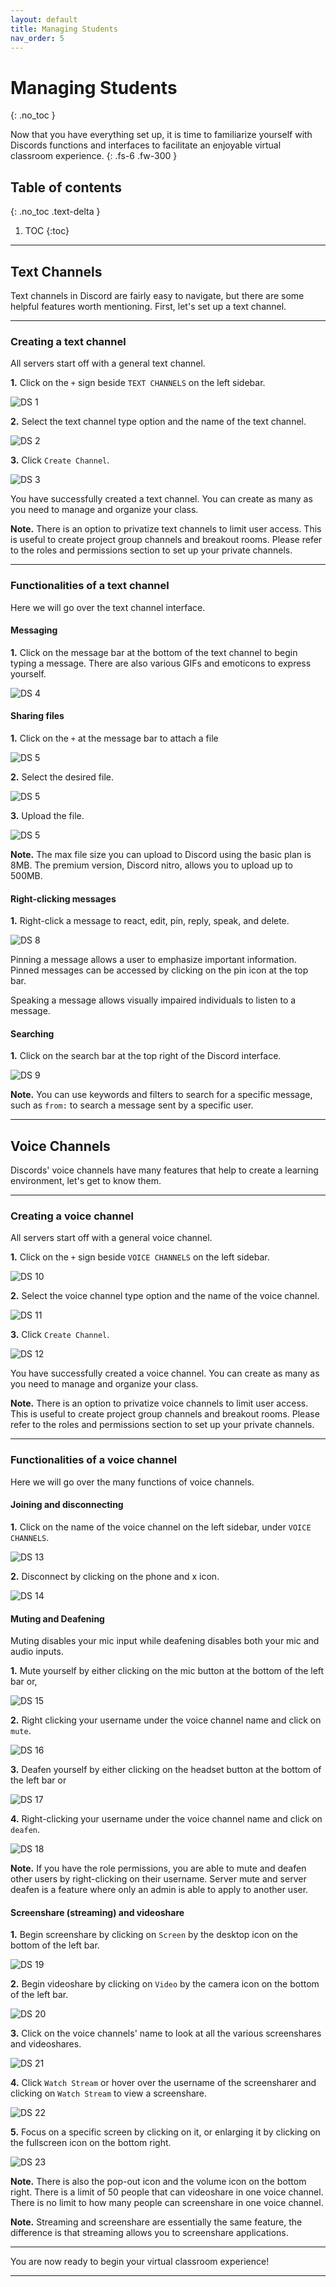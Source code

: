 ```yaml
---
layout: default
title: Managing Students
nav_order: 5
---
```


# Managing Students
{: .no_toc }

Now that you have everything set up, it is time to familiarize yourself with Discords functions and interfaces to facilitate an enjoyable virtual classroom experience.
{: .fs-6 .fw-300 }

## Table of contents
{: .no_toc .text-delta }

1. TOC
{:toc}

---

## Text Channels

Text channels in Discord are fairly easy to navigate, but there are some helpful features worth mentioning. First, let's set up a text channel.

---

### Creating a text channel

All servers start off with a general text channel. 

**1.** Click on the `+` sign beside `TEXT CHANNELS` on the left sidebar.

![DS 1](https://github.com/maxiwu13133/Discord-for-Teachers/blob/gh-pages/assets/images/Task%201%20%26%202/New%20channel%20button%20Fixed(Pic12).png?raw=true)

**2.** Select the text channel type option and the name of the text channel.

![DS 2](https://github.com/maxiwu13133/Discord-for-Teachers/blob/gh-pages/assets/images/Managing%20Students/creatingTextChannelStep2.png?raw=true)

**3.** Click `Create Channel`.

![DS 3](https://github.com/maxiwu13133/Discord-for-Teachers/blob/gh-pages/assets/images/Managing%20Students/createTextChannelStep3.png?raw=true)

You have successfully created a text channel. You can create as many as you need to manage and organize your class.

**Note.** There is an option to privatize text channels to limit user access. This is useful to create project group channels and breakout rooms. Please refer to the roles and permissions section to set up your private channels.

---

### Functionalities of a text channel

Here we will go over the text channel interface.

#### **Messaging**

**1.** Click on the message bar at the bottom of the text channel to begin typing a message. There are also various GIFs and emoticons to express yourself.

![DS 4](https://github.com/maxiwu13133/Discord-for-Teachers/blob/gh-pages/assets/images/Managing%20Students/textFunctionalities1.png?raw=true)

#### **Sharing files** 

**1.** Click on the `+` at the message bar to attach a file 

![DS 5](https://github.com/maxiwu13133/Discord-for-Teachers/blob/gh-pages/assets/images/Managing%20Students/textFunctionalities2.png?raw=true)

**2.** Select the desired file.

![DS 5](https://github.com/maxiwu13133/Discord-for-Teachers/blob/gh-pages/assets/images/Managing%20Students/textFunctionalities3.png?raw=true)

**3.** Upload the file.

![DS 5](https://github.com/maxiwu13133/Discord-for-Teachers/blob/gh-pages/assets/images/Managing%20Students/textFunctionalities4.png?raw=true)

**Note.** The max file size you can upload to Discord using the basic plan is 8MB. The premium version, Discord nitro, allows you to upload up to 500MB.

#### **Right-clicking messages**

**1.** Right-click a message to react, edit, pin, reply, speak, and delete. 

![DS 8](https://github.com/maxiwu13133/Discord-for-Teachers/blob/gh-pages/assets/images/Managing%20Students/textFunctionalities5.png?raw=true)

Pinning a message allows a user to emphasize important information. Pinned messages can be accessed by clicking on the pin icon at the top bar. 

Speaking a message allows visually impaired individuals to listen to a message. 

#### **Searching**


**1.** Click on the search bar at the top right of the Discord interface. 

![DS 9](https://github.com/maxiwu13133/Discord-for-Teachers/blob/gh-pages/assets/images/Managing%20Students/textFunctionalities6.png?raw=true)

**Note.** You can use keywords and filters to search for a specific message, such as `from:` to search a message sent by a specific user.

---

## Voice Channels

Discords' voice channels have many features that help to create a learning environment, let's get to know them.

---

### Creating a voice channel

All servers start off with a general voice channel. 

**1.** Click on the `+` sign beside `VOICE CHANNELS` on the left sidebar.

![DS 10](https://github.com/maxiwu13133/Discord-for-Teachers/blob/gh-pages/assets/images/Managing%20Students/creatingVoiceChannel1.png?raw=true)

**2.** Select the voice channel type option and the name of the voice channel.

![DS 11](https://github.com/maxiwu13133/Discord-for-Teachers/blob/gh-pages/assets/images/Managing%20Students/creatingVoiceChannel2.png?raw=true)

**3.** Click `Create Channel`.

![DS 12](https://github.com/maxiwu13133/Discord-for-Teachers/blob/gh-pages/assets/images/Managing%20Students/creatingVoiceChannel3.png?raw=true)

You have successfully created a voice channel. You can create as many as you need to manage and organize your class.

**Note.** There is an option to privatize voice channels to limit user access. This is useful to create project group channels and breakout rooms. Please refer to the roles and permissions section to set up your private channels.

---

### Functionalities of a voice channel

Here we will go over the many functions of voice channels.

#### **Joining and disconnecting**

**1.** Click on the name of the voice channel on the left sidebar, under `VOICE CHANNELS`. 

![DS 13](https://github.com/maxiwu13133/Discord-for-Teachers/blob/gh-pages/assets/images/Managing%20Students/voiceFunctionalities1.png?raw=true)

**2.** Disconnect by clicking on the phone and x icon. 

![DS 14](https://github.com/maxiwu13133/Discord-for-Teachers/blob/gh-pages/assets/images/Managing%20Students/voiceFunctionalities2.png?raw=true)

#### **Muting and Deafening**

Muting disables your mic input while deafening disables both your mic and audio inputs.

**1.** Mute yourself by either clicking on the mic button at the bottom of the left bar or, 

![DS 15](https://github.com/maxiwu13133/Discord-for-Teachers/blob/gh-pages/assets/images/Managing%20Students/voiceFunctionalities3.png?raw=true)

**2.** Right clicking your username under the voice channel name and click on `mute`.

![DS 16](https://github.com/maxiwu13133/Discord-for-Teachers/blob/gh-pages/assets/images/Managing%20Students/voiceFunctionalities4.png?raw=true)

**3.** Deafen yourself by either clicking on the headset button at the bottom of the left bar or

![DS 17](https://github.com/maxiwu13133/Discord-for-Teachers/blob/gh-pages/assets/images/Managing%20Students/voiceFunctionalities5.png?raw=true)

**4.** Right-clicking your username under the voice channel name and click on `deafen`.

![DS 18](https://github.com/maxiwu13133/Discord-for-Teachers/blob/gh-pages/assets/images/Managing%20Students/voiceFunctionalities6.png?raw=true)

**Note.** If you have the role permissions, you are able to mute and deafen other users by right-clicking on their username. Server mute and server deafen is a feature where only an admin is able to apply to another user. 

#### **Screenshare (streaming) and videoshare**

**1.** Begin screenshare by clicking on `Screen` by the desktop icon on the bottom of the left bar.

![DS 19](https://github.com/maxiwu13133/Discord-for-Teachers/blob/gh-pages/assets/images/Managing%20Students/voiceFunctionalities7.png?raw=true)

**2.** Begin videoshare by clicking on `Video` by the camera icon on the bottom of the left bar.

![DS 20](https://github.com/maxiwu13133/Discord-for-Teachers/blob/gh-pages/assets/images/Managing%20Students/voiceFunctionalities8.png?raw=true)

**3.** Click on the voice channels' name to look at all the various screenshares and videoshares. 

![DS 21](https://github.com/maxiwu13133/Discord-for-Teachers/blob/gh-pages/assets/images/Managing%20Students/voiceFunctionalities9.png?raw=true)

**4.** Click `Watch Stream` or hover over the username of the screensharer and clicking on `Watch Stream` to view a screenshare.

![DS 22](https://github.com/maxiwu13133/Discord-for-Teachers/blob/gh-pages/assets/images/Managing%20Students/voiceFunctionalities10.png?raw=true)

**5.** Focus on a specific screen by clicking on it, or enlarging it by clicking on the fullscreen icon on the bottom right. 

![DS 23](https://github.com/maxiwu13133/Discord-for-Teachers/blob/gh-pages/assets/images/Managing%20Students/voiceFunctionalities11.png?raw=true)

**Note.** There is also the pop-out icon and the volume icon on the bottom right. There is a limit of 50 people that can videoshare in one voice channel. There is no limit to how many people can screenshare in one voice channel.

**Note.** Streaming and screenshare are essentially the same feature, the difference is that streaming allows you to screenshare applications.

---

You are now ready to begin your virtual classroom experience!

---
